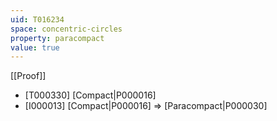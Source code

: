 ```yaml
---
uid: T016234
space: concentric-circles
property: paracompact
value: true
---
```

[[Proof]]

* [T000330] [Compact|P000016]
* [I000013] [Compact|P000016] => [Paracompact|P000030]

